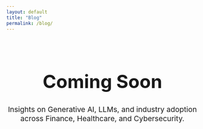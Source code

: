 ```yaml
---
layout: default
title: "Blog"
permalink: /blog/
---
```

<div style="text-align:center; margin-top: 20%;">
  <h1 style="font-size:3rem; font-weight:bold;">Coming Soon</h1>
  <p style="font-size:1.2rem;">Insights on Generative AI, LLMs, and industry adoption across Finance, Healthcare, and Cybersecurity.</p>
</div>
